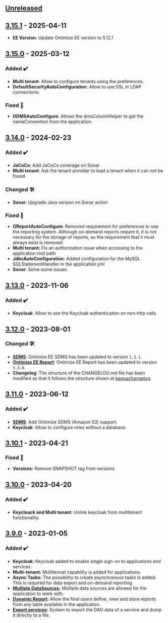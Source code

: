 <!-- ## [Unreleased] -->
<!-- ### Breaking changes ⚠ -->
<!-- ### Added ✔️-->
<!-- ### Changed 🛠️-->
<!-- ### Deprecated 🛑-->
<!-- ### Removed 🗑️-->
<!-- ### Fixed 🐛-->
<!-- ### Security 🛡️-->
<!-- Este fichero sigue el formato de https://keepachangelog.com -->


## [Unreleased]
## [3.15.1] - 2025-04-11
* **EE Version**: Update Ontimize EE version to 5.12.1
## [3.15.0] - 2025-03-12
### Added ✔️
* **Multi tenant**: Allow to configure tenants using the preferences.
* **DefaultSecurityAutoConfiguration**: Allow to use SSL in LDAP connections.
### Fixed 🐛
* **ODMSAutoConfigure**: Allows the dmsColumnHelper to get the nameConvention from the application.
## [3.14.0] - 2024-02-23
### Added ✔️
* **JaCoCo**: Add JaCoCo coverage on Sonar
* **Multi tenant**: Ask the tenant provider to load a tenant when it can not be found.
### Changed 🛠️
* **Sonar**: Upgrade Java version on Sonar action
### Fixed 🐛
* **OReportAutoConfigure**: Removed requirement for preferences to use the reporting system. Although on-demand reports require it, it is not necessary for the storage of reports, so the requirement that it must always exist is removed.
* **Multi tenant:** Fix an authorization issue when accessing to the application root path
* **JdbcAutoConfiguration:** Added configuration for the MySQL SQLStatementHandler in the application.yml
* **Sonar**: Solve some issues.
## [3.13.0] - 2023-11-06
### Added ✔️
* **Keycloak**: Allow to use the Keycloak authentication on non-http calls
## [3.12.0] - 2023-08-01
### Changed 🛠️
* **[SDMS](https://github.com/ontimize/ontimize-jee-sdms/blob/develop/CHANGELOG.md#131---2023-06-28)**: Ontimize EE SDMS has been updated to version `1.3.1`.
* **[Ontimize EE Report](https://github.com/ontimize/ontimize-jee-report/blob/develop/CHANGELOG.md#330---2023-07-31)**: Ontimize EE Report has been updated to version `3.3.0`.
* **Changelog**: The structure of the CHANGELOG.md file has been modified so that it follows the structure shown at [keepachangelog](https://keepachangelog.com/).
## [3.11.0] - 2023-06-12
### Added ✔️
* **[SDMS](https://ontimize.github.io/docs/v3/systems/sdms/)**: Add Ontimize SDMS (Amazon S3) support.
* **Keycloak**: Allow to configure roles without a database.
<!-- ### 🔧 Bug fixes: -->
## [3.10.1] - 2023-04-21
### Fixed 🐛
* **Versions:** Remove SNAPSHOT tag from versions
## [3.10.0] - 2023-04-20
### Added ✔️
* **Keycloack and Multi tenant**: Unlink keycloak from multitenant functionality.
<!-- ### 🔧 Bug fixes: -->
## [3.9.0] - 2023-01-05
### Added ✔️
* **Keycloak:** Keycloak added to enable single sign-on to applications and services.
* **Multi-tenant:** Multitennat capability is added for applications.
* **Async Tasks:** The possibility to create asynchronous tasks is added. This is required for data export and on-demand reporting.
* **[Multiple DataSources](https://ontimize.github.io/docs/v3/basics/multipledatasources/):** Multiple data sources are allowed for the application to work with.
* **[Dynamic Report](https://ontimize.github.io/docs/v3/systems/reports/report-on-demand):** Allow the final users  define, view and store reports from any table available in the application.
* **[Export services](https://ontimize.github.io/docs/v3/basics/exportdata/):** System to export the DAO data of a service and dump it directly to a file.


[unreleased]: https://github.com/ontimize/ontimize-boot/compare/3.15.1...HEAD
[3.15.1]: https://github.com/ontimize/ontimize-boot/compare/3.15.0...3.15.1
[3.15.0]: https://github.com/ontimize/ontimize-boot/compare/3.14.0...3.15.0
[3.14.0]: https://github.com/ontimize/ontimize-boot/compare/3.13.0...3.14.0
[3.13.0]: https://github.com/ontimize/ontimize-boot/compare/3.12.0...3.13.0
[3.12.0]: https://github.com/ontimize/ontimize-boot/compare/3.11.0...3.12.0
[3.11.0]: https://github.com/ontimize/ontimize-boot/compare/3.10.1...3.11.0
[3.10.1]: https://github.com/ontimize/ontimize-boot/compare/3.10.0...3.10.1
[3.10.0]: https://github.com/ontimize/ontimize-boot/compare/3.9.0...3.10.0
[3.9.0]: https://github.com/ontimize/ontimize-boot/compare/3.8.1...3.9.0
